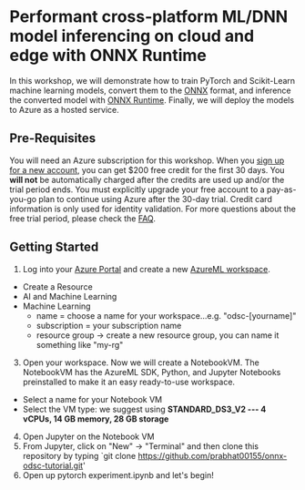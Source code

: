 # Performant cross-platform ML/DNN model inferencing on cloud and edge with ONNX Runtime
In this workshop, we will demonstrate how to train PyTorch and Scikit-Learn machine learning models, convert them to the [ONNX](onnx.ai/) format, and inference the converted model with [ONNX Runtime](https://github.com/microsoft/onnxruntime). Finally, we will deploy the models to Azure as a hosted service. 

## Pre-Requisites
You will need an Azure subscription for this workshop. When you [sign up for a new account](https://azure.microsoft.com/en-us/free/), you can get $200 free credit for the first 30 days. You **will not** be automatically charged after the credits are used up and/or the trial period ends. You must explicitly upgrade your free account to a pay-as-you-go plan to continue using Azure after the 30-day trial. Credit card information is only used for identity validation. For more questions about the free trial period, please check the [FAQ](https://azure.microsoft.com/en-us/free/free-account-faq/).

## Getting Started
1. Log into your [Azure Portal](http://portal.azure.com/) and create a new [AzureML workspace](https://docs.microsoft.com/en-us/azure/machine-learning/service/how-to-manage-workspace). 
  * Create a Resource
  * AI and Machine Learning
  * Machine Learning
    * name = choose a name for your workspace...e.g. "odsc-[yourname]"
    * subscription = your subscription name
    * resource group -> create a new resource group, you can name it something like "my-rg"
3. Open your workspace. Now we will create a NotebookVM. The NotebookVM has the AzureML SDK, Python, and Jupyter Notebooks preinstalled to make it an easy ready-to-use workspace.
  * Select a name for your Notebook VM
  * Select the VM type: we suggest using **STANDARD_DS3_V2 --- 4 vCPUs, 14 GB memory, 28 GB storage**
4. Open Jupyter on the Notebook VM
5. From Jupyter, click on "New" -> "Terminal" and then clone this repository by typing `git clone https://github.com/prabhat00155/onnx-odsc-tutorial.git'
6. Open up pytorch experiment.ipynb and let's begin!
